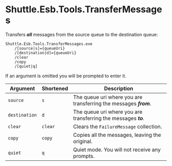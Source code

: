 # Shuttle.Esb.Tools.TransferMessages

Transfers ***all*** messages from the source queue to the destination queue:

```
Shuttle.Esb.Tools.TransferMessages.exe 
	/[source|s]={queueUri} 
	/[destination|d]={queueUri}
	/clear
	/copy
	/[quiet|q]
```

If an argument is omitted you will be prompted to enter it.

| Argument | Shortened | Description |
| --- | --- | --- |
| `source` | `s` | The queue uri where you are transferring the messages ***from***. |
| `destination` | `d` | The queue uri where you are transferring the messages ***to***. |
| `clear` | `clear` | Clears the `FailureMessage` collection. |
| `copy` | `copy` | Copies all the messages, leaving the original. |
| `quiet` | `q` | Quiet mode.  You will not receive any prompts. |


